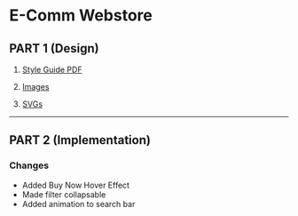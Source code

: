 # E-Comm Webstore
## PART 1 (Design)
  1. [Style Guide PDF](https://github.com/Anirudh887/ecomm-store-project/blob/master/part%201%20design/1.%20Brand%20Identity%20(colors%2C%20fonts%2C%20logos).pdf)

  2. [Images](https://github.com/Anirudh887/ecomm-store-project/tree/master/img/products)

  3. [SVGs](https://github.com/Anirudh887/ecomm-store-project/tree/master/img/svgs)
---
## PART 2 (Implementation)
### Changes

- Added Buy Now Hover Effect
- Made filter collapsable
- Added animation to search bar